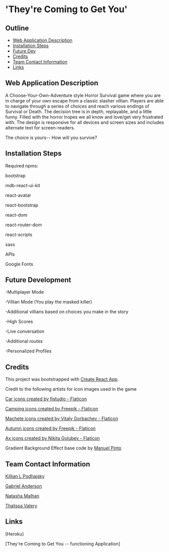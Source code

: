 
# 'They're Coming to Get You' 

## Outline

- [Web Application Description](#description)
- [Installation Steps](#installation)
- [Future Dev](#future)
- [Credits](#credits)
- [Team Contact Information](#team)
- [Links](#links)



## Web Application Description

A Choose-Your-Own-Adventure style Horror Survival game where you are in charge of your own escape from a classic slasher villian. Players are able to navigate through a series of choices and reach various endings of Survival or Death. The decision tree is in depth, replayable, and a little funny. Filled with the horror tropes we all know and love/get very frustrated with. The design is responsive for all devices and screen sizes and includes alternate text for screen-readers.

  The choice is yours-- How will you survive?


## Installation Steps

Required npms:

bootstrap

mdb-react-ui-kit

react-avatar

react-bootstrap

react-dom

react-router-dom

react-scripts

sass

APIs

Google Fonts



## Future Development

-Multiplayer Mode

-Villian Mode (You play the masked killer)

-Additional villians based on choices you make in the story

-High Scores

-Live conversation

-Additional routes

-Personalized Profiles


## Credits

This project was bootstrapped with [Create React App](https://github.com/facebook/create-react-app).

Credit to the following artists for icon images used in the game

<a href="https://www.flaticon.com/free-icons/car" title="car icons">Car icons created by fjstudio - Flaticon</a>

<a href="https://www.flaticon.com/free-icons/camping" title="camping icons">Camping icons created by Freepik - Flaticon</a>

<a href="https://www.flaticon.com/free-icons/machete" title="machete icons">Machete icons created by Vitaly Gorbachev - Flaticon</a>

<a href="https://www.flaticon.com/free-icons/autumn" title="autumn icons">Autumn icons created by Freepik - Flaticon</a>

<a href="https://www.flaticon.com/free-icons/ax" title="Ax icons">Ax icons created by Nikita Golubev - Flaticon</a>

Gradient Background Effect base code by <a href="https://manuel.pinto.dev"> Manuel Pinto </a>


## Team Contact Information

[Killian L Podhajsky](https://github.com/kiriludp)

[Gabriel Anderson](https://github.com/ChickenChamp71)

[Natasha Malhan](https://github.com/natashamalhan)

[Thalissa Valery](https://github.com/ThalVal)


## Links 


[Heroku]

[They're Coming to Get You -- functioning Application]



